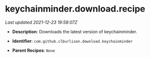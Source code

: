 # keychainminder.download.recipe

_Last updated 2021-12-23 19:58:07Z_

- **Description**: Downloads the latest version of keychainminder.

- **Identifier**: `com.github.clburlison.download.keychainminder`

- **Parent Recipes**: `None`